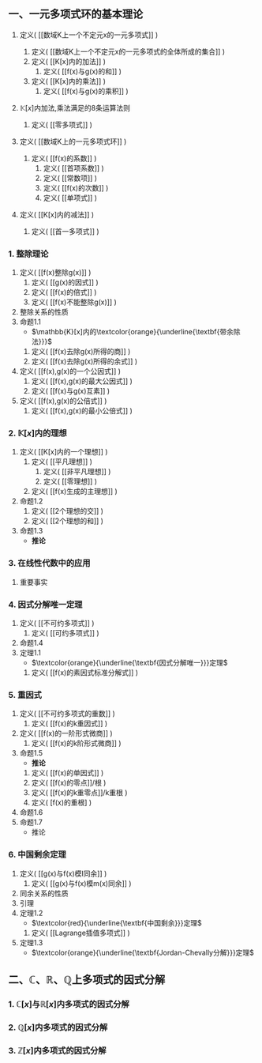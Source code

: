 ## 一、一元多项式环的基本理论

1. 定义(  [[数域K上一个不定元x的一元多项式]]  )
	1. 定义(  [[数域K上一个不定元x的一元多项式的全体所成的集合]]  )
	2. 定义(  [[K[x]内的加法]]  )
		1. 定义(  [[f(x)与g(x)的和]]  )
	3. 定义(  [[K[x]内的乘法]]  )
		1. 定义(  [[f(x)与g(x)的乘积]]  )

1. $\mathbb{K}[x]$内加法,乘法满足的8条运算法则
	1. 定义(  [[零多项式]]  )
2. 定义(  [[数域K上的一元多项式环]]  )
	1. 定义(  [[f(x)的系数]]  )
		1. 定义(  [[首项系数]]  )
		2. 定义(  [[常数项]]  )
		3. 定义(  [[f(x)的次数]]  )
		4. 定义(  [[单项式]]  )
1. 定义(  [[K[x]内的减法]]  )
	1. 定义(  [[首一多项式]]  )

### 1. 整除理论

1. 定义(  [[f(x)整除g(x)]]  )
	1. 定义(  [[g(x)的因式]]  )
	2. 定义(  [[f(x)的倍式]]  )
	3. 定义(  [[f(x)不能整除g(x)]]  )
1. 整除关系的性质
2. 命题1.1
	- $\mathbb{K}[x]内的\textcolor{orange}{\underline{\textbf{带余除法}}}$
	1. 定义(  [[f(x)去除g(x)所得的商]]  )
	3. 定义(  [[f(x)去除g(x)所得的余式]]  )
1. 定义(  [[f(x),g(x)的一个公因式]]  )
	1. 定义(  [[f(x),g(x)的最大公因式]]  )
	2. 定义(  [[f(x)与g(x)互素]]  )
2. 定义(  [[f(x),g(x)的公倍式]]  )
	1. 定义(  [[f(x),g(x)的最小公倍式]]  )
### 2. $\mathbb{K}[x]$内的理想

1. 定义(  [[K[x]内的一个理想]]  )
	1. 定义(  [[平凡理想]]  )
		1. 定义(  [[非平凡理想]]  )
		2. 定义(  [[零理想]]  )
	2. 定义(  [[f(x)生成的主理想]]  )
2. 命题1.2
	1. 定义(  [[2个理想的交]]  )
	2. 定义(  [[2个理想的和]]  )
3. 命题1.3
	- **推论**
### 3. 在线性代数中的应用

1. 重要事实
### 4. 因式分解唯一定理

1. 定义(  [[不可约多项式]]  )
	1. 定义(  [[可约多项式]]  )
2. 命题1.4
3. 定理1.1
	- $\textcolor{orange}{\underline{\textbf{因式分解唯一}}}定理$
	1. 定义(  [[f(x)的素因式标准分解式]]  )
### 5. 重因式

1. 定义(  [[不可约多项式的重数]]  )
	1. 定义(  [[f(x)的k重因式]]  )
2. 定义(  [[f(x)的一阶形式微商]]  )
	1. 定义(  [[f(x)的k阶形式微商]]  ) 
3. 命题1.5
	- **推论**
	1. 定义(  [[f(x)的单因式]]  )
	2. 定义(  [[f(x)的零点]]/根  )
	3. 定义(  [[f(x)的k重零点]]/k重根  )
	4. 定义(  [f(x)的重根]  )
1. 命题1.6
2. 命题1.7
	- 推论
### 6. 中国剩余定理

1. 定义(  [[g(x)与f(x)模I同余]]  )
	1. 定义(  [[g(x)与f(x)模m(x)同余]]  )
2. 同余关系的性质
3. 引理
4. 定理1.2
	- $\textcolor{red}{\underline{\textbf{中国剩余}}}定理$
	1. 定义(  [[Lagrange插值多项式]]  )
1. 定理1.3
	- $\textcolor{orange}{\underline{\textbf{Jordan-Chevally分解}}}定理$
## 二、$\mathbb{C}、\mathbb{R}、\mathbb{Q}$上多项式的因式分解

### 1. $\mathbb{C}[x]$与$\mathbb{R}[x]$内多项式的因式分解
### 2. $\mathbb{Q}[x]$内多项式的因式分解
### 3. $\mathbb{Z}[x]$内多项式的因式分解